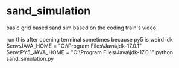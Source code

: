 # sand_simulation
basic grid based sand sim based on the coding train's video

run this after opening terminal sometimes because py5 is weird idk
$env:JAVA_HOME = "C:\Program Files\Java\jdk-17.0.1"
$env:PY5_JAVA_HOME = "C:\Program Files\Java\jdk-17.0.1"
python sand_simulation.py
